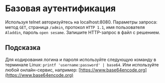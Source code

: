 # Базовая аутентификация

Используя telnet авторизуйтесь на localhost:8080. Параметры запроса: метод `GET`, страница `/admin`, протокол `HTTP 1.1`, имя пользователя `Aladdin`, пароль `open sesame`. Запишите HTTP-запрос в файл с решением.

## Подсказка

Для кодирования логина и пароля используйте следующую команду в терминале Linux: `printf 'username:password' | base64`. Или используйте любой онлайн-сервис, например: [https://www.base64encode.org](https://www.base64encode.org)